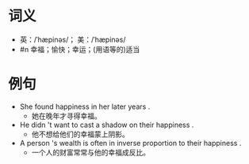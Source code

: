 # 词义
- 英：/ˈhæpinəs/； 美：/ˈhæpinəs/
- #n 幸福；愉快；幸运；(用语等的)适当
# 例句
- She found happiness in her later years .
	- 她在晚年才寻得幸福。
- He didn 't want to cast a shadow on their happiness .
	- 他不想给他们的幸福蒙上阴影。
- A person 's wealth is often in inverse proportion to their happiness .
	- 一个人的财富常常与他的幸福成反比。

